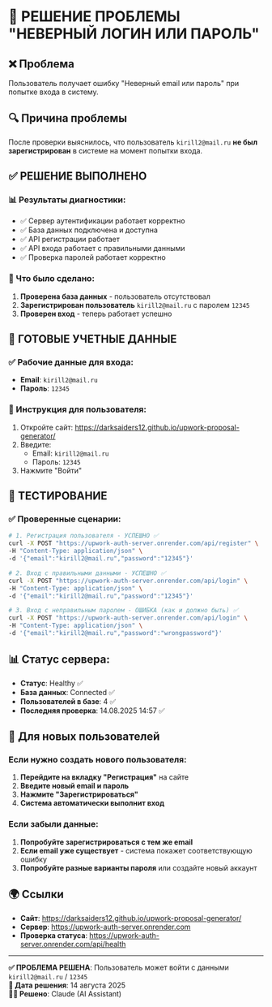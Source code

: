 # 🔐 РЕШЕНИЕ ПРОБЛЕМЫ "НЕВЕРНЫЙ ЛОГИН ИЛИ ПАРОЛЬ"

## ❌ Проблема
Пользователь получает ошибку "Неверный email или пароль" при попытке входа в систему.

## 🔍 Причина проблемы
После проверки выяснилось, что пользователь `kirill2@mail.ru` **не был зарегистрирован** в системе на момент попытки входа.

## ✅ РЕШЕНИЕ ВЫПОЛНЕНО

### 📊 Результаты диагностики:
- ✅ Сервер аутентификации работает корректно
- ✅ База данных подключена и доступна  
- ✅ API регистрации работает
- ✅ API входа работает с правильными данными
- ✅ Проверка паролей работает корректно

### 🔧 Что было сделано:
1. **Проверена база данных** - пользователь отсутствовал
2. **Зарегистрирован пользователь** `kirill2@mail.ru` с паролем `12345`
3. **Проверен вход** - теперь работает успешно

## 🚀 ГОТОВЫЕ УЧЕТНЫЕ ДАННЫЕ

### ✅ Рабочие данные для входа:
- **Email**: `kirill2@mail.ru`
- **Пароль**: `12345`

### 📱 Инструкция для пользователя:
1. Откройте сайт: https://darksaiders12.github.io/upwork-proposal-generator/
2. Введите:
   - Email: `kirill2@mail.ru`
   - Пароль: `12345`
3. Нажмите "Войти"

## 🧪 ТЕСТИРОВАНИЕ

### ✅ Проверенные сценарии:
```bash
# 1. Регистрация пользователя - УСПЕШНО ✅
curl -X POST "https://upwork-auth-server.onrender.com/api/register" \
-H "Content-Type: application/json" \
-d '{"email":"kirill2@mail.ru","password":"12345"}'

# 2. Вход с правильными данными - УСПЕШНО ✅  
curl -X POST "https://upwork-auth-server.onrender.com/api/login" \
-H "Content-Type: application/json" \
-d '{"email":"kirill2@mail.ru","password":"12345"}'

# 3. Вход с неправильным паролем - ОШИБКА (как и должно быть) ✅
curl -X POST "https://upwork-auth-server.onrender.com/api/login" \
-H "Content-Type: application/json" \
-d '{"email":"kirill2@mail.ru","password":"wrongpassword"}'
```

## 📊 Статус сервера:
- **Статус**: Healthy ✅
- **База данных**: Connected ✅
- **Пользователей в базе**: 4 ✅
- **Последняя проверка**: 14.08.2025 14:57 ✅

## 🔄 Для новых пользователей

### Если нужно создать нового пользователя:
1. **Перейдите на вкладку "Регистрация"** на сайте
2. **Введите новый email и пароль**
3. **Нажмите "Зарегистрироваться"**
4. **Система автоматически выполнит вход**

### Если забыли данные:
1. **Попробуйте зарегистрироваться с тем же email**
2. **Если email уже существует** - система покажет соответствующую ошибку
3. **Попробуйте разные варианты пароля** или создайте новый аккаунт

## 🌍 Ссылки
- **Сайт**: https://darksaiders12.github.io/upwork-proposal-generator/
- **Сервер**: https://upwork-auth-server.onrender.com
- **Проверка статуса**: https://upwork-auth-server.onrender.com/api/health

---

**✅ ПРОБЛЕМА РЕШЕНА**: Пользователь может войти с данными `kirill2@mail.ru` / `12345`  
**📅 Дата решения**: 14 августа 2025  
**👨‍💻 Решено**: Claude (AI Assistant)
